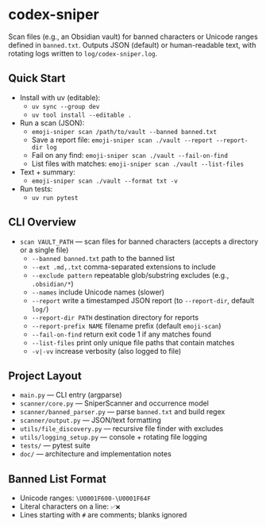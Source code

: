 # codex-sniper

Scan files (e.g., an Obsidian vault) for banned characters or Unicode ranges defined in `banned.txt`. Outputs JSON (default) or human-readable text, with rotating logs written to `log/codex-sniper.log`.

## Quick Start
- Install with uv (editable):
  - `uv sync --group dev`
  - `uv tool install --editable .`
- Run a scan (JSON):
  - `emoji-sniper scan /path/to/vault --banned banned.txt`
  - Save a report file: `emoji-sniper scan ./vault --report --report-dir log`
  - Fail on any find: `emoji-sniper scan ./vault --fail-on-find`
  - List files with matches: `emoji-sniper scan ./vault --list-files`
- Text + summary:
  - `emoji-sniper scan ./vault --format txt -v`
- Run tests:
  - `uv run pytest`

## CLI Overview
- `scan VAULT_PATH` — scan files for banned characters (accepts a directory or a single file)
  - `--banned banned.txt` path to the banned list
  - `--ext .md,.txt` comma-separated extensions to include
  - `--exclude pattern` repeatable glob/substring excludes (e.g., `.obsidian/*`)
  - `--names` include Unicode names (slower)
  - `--report` write a timestamped JSON report (to `--report-dir`, default `log/`)
  - `--report-dir PATH` destination directory for reports
  - `--report-prefix NAME` filename prefix (default `emoji-scan`)
  - `--fail-on-find` return exit code 1 if any matches found
  - `--list-files` print only unique file paths that contain matches
  - `-v|-vv` increase verbosity (also logged to file)

## Project Layout
- `main.py` — CLI entry (argparse)
- `scanner/core.py` — SniperScanner and occurrence model
- `scanner/banned_parser.py` — parse `banned.txt` and build regex
- `scanner/output.py` — JSON/text formatting
- `utils/file_discovery.py` — recursive file finder with excludes
- `utils/logging_setup.py` — console + rotating file logging
- `tests/` — pytest suite
- `doc/` — architecture and implementation notes

## Banned List Format
- Unicode ranges: `\U0001F600-\U0001F64F`
- Literal characters on a line: `✅❌`
- Lines starting with `#` are comments; blanks ignored
